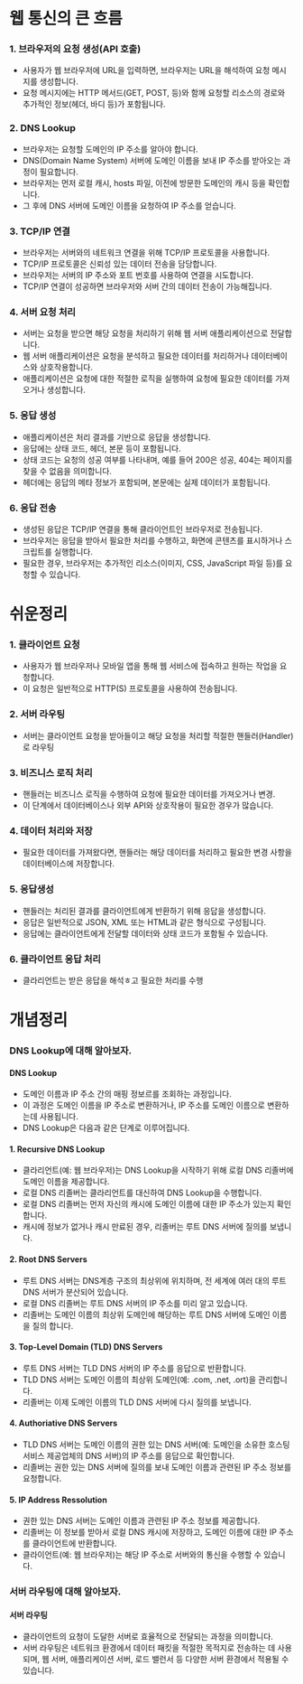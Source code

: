 
# 웹 통신의 큰 흐름

### 1. 브라우저의 요청 생성(API 호출)
- 사용자가 웹 브라우저에 URL을 입력하면, 브라우저는 URL을 해석하여 요청 메시지를 생성합니다.
- 요청 메시지에는 HTTP 메서드(GET, POST, 등)와 함께 요청할 리소스의 경로와 추가적인 정보(헤더, 바디 등)가 포함됩니다.

### 2. DNS Lookup
- 브라우저는 요청할 도메인의 IP 주소를 알아야 합니다.
- DNS(Domain Name System) 서버에 도메인 이름을 보내 IP 주소를 받아오는 과정이 필요합니다.
- 브라우저는 먼저 로컬 캐시, hosts 파일, 이전에 방문한 도메인의 캐시 등을 확인합니다.
- 그 후에 DNS 서버에 도메인 이름을 요청하여 IP 주소를 얻습니다.

### 3. TCP/IP 연결
- 브라우저는 서버와의 네트워크 연결을 위해 TCP/IP 프로토콜을 사용합니다.
- TCP/IP 프로토콜은 신뢰성 있는 데이터 전송을 담당합니다.
- 브라우저는 서버의 IP 주소와 포트 번호를 사용하여 연결을 시도합니다.
- TCP/IP 연결이 성공하면 브라우저와 서버 간의 데이터 전송이 가능해집니다.

### 4. 서버 요청 처리
- 서버는 요청을 받으면 해당 요청을 처리하기 위해 웹 서버 애플리케이션으로 전달합니다.
- 웹 서버 애플리케이션은 요청을 분석하고 필요한 데이터를 처리하거나 데이터베이스와 상호작용합니다.
- 애플리케이션은 요청에 대한 적절한 로직을 실행하여 요청에 필요한 데이터를 가져오거나 생성합니다.

### 5. 응답 생성
- 애플리케이션은 처리 결과를 기반으로 응답을 생성합니다.
- 응답에는 상태 코드, 헤더, 본문 등이 포함됩니다.
- 상태 코드는 요청의 성공 여부를 나타내며, 예를 들어 200은 성공, 404는 페이지를 찾을 수 없음을 의미합니다.
- 헤더에는 응답의 메타 정보가 포함되며, 본문에는 실제 데이터가 포함됩니다.

### 6. 응답 전송
- 생성된 응답은 TCP/IP 연결을 통해 클라이언트인 브라우저로 전송됩니다.
- 브라우저는 응답을 받아서 필요한 처리를 수행하고, 화면에 콘텐츠를 표시하거나 스크립트를 실행합니다.
- 필요한 경우, 브라우저는 추가적인 리소스(이미지, CSS, JavaScript 파일 등)를 요청할 수 있습니다.


# 쉬운정리

### 1. 클라이언트 요청
- 사용자가 웹 브라우저나 모바일 앱을 통해 웹 서비스에 접속하고 원하는 작업을 요청합니다.
- 이 요청은 일반적으로 HTTP(S) 프로토콜을 사용하여 전송됩니다.

### 2. 서버 라우팅
- 서버는 클라이언트 요청을 받아들이고 해당 요청을 처리할 적절한 핸들러(Handler)로 라우팅

### 3. 비즈니스 로직 처리
- 핸들러는 비즈니스 로직을 수행하여 요청에 필요한 데이터를 가져오거나 변경.
- 이 단계에서 데이터베이스나 외부 API와 상호작용이 필요한 경우가 많습니다.

### 4. 데이터 처리와 저장
- 필요한 데이터를 가져왔다면, 핸들러는 해당 데이터를 처리하고 필요한 변경 사항을 데이터베이스에 저장합니다.

### 5. 응답생성
- 핸들러는 처리된 결과를 클라이언트에게 반환하기 위해 응답을 생성합니다.
- 응답은 일반적으로 JSON, XML 또는 HTML과 같은 형식으로 구성됩니다.
- 응답에는 클라이언트에게 전달할 데이터와 상태 코드가 포함될 수 있습니다.

### 6. 클라이언트 응답 처리
- 클라리언트는 받은 응답을 해석ㅎ고 필요한 처리를 수행


# 개념정리

### DNS Lookup에 대해 알아보자.


#### DNS Lookup
- 도메인 이름과 IP 주소 간의 매핑 정보르를 조회하는 과정입니다.
- 이 과정은 도메인 이름을 IP 주소로 변환하거나, IP 주소를 도메인 이름으로 변환하는데 사용됩니다.
- DNS Lookup은 다음과 같은 단계로 이루어집니다.

#### 1. Recursive DNS Lookup
- 클라리언트(예: 웹 브라우저)는 DNS Lookup을 시작하기 위해 로컬 DNS 리졸버에 도메인 이름을 제공합니다.
- 로컬 DNS 리졸버는 클라리언트를 대신하여 DNS Lookup을 수행합니다.
- 로컬 DNS 리졸버는 먼저 자신의 캐시에 도메인 이름에 대한 IP 주소가 있는지 확인합니다.
- 캐시에 정보가 없거나 캐시 만료된 경우, 리졸버는 루트 DNS 서버에 질의를 보냅니다.

#### 2. Root DNS Servers
- 루트 DNS 서버는 DNS계층 구조의 최상위에 위치하며, 전 세계에 여러 대의 루트 DNS 서버가 분산되어 있습니다.
- 로컬 DNS 리졸버는 루트 DNS 서버의 IP 주소를 미리 알고 있습니다.
- 리졸버는 도메인 이름의 최상위 도메인에 해당하는 루트 DNS 서버에 도메인 이름을 질의 합니다.

#### 3. Top-Level Domain (TLD) DNS Servers
- 루트 DNS 서버는 TLD DNS 서버의 IP 주소를 응답으로 반환합니다.
- TLD DNS 서버는 도메인 이름의 최상위 도메인(예: .com, .net, .ort)을 관리합니다.
- 리졸버는 이제 도메인 이름의 TLD DNS 서버에 다시 질의를 보냅니다.

#### 4. Authoriative DNS Servers
- TLD DNS 서버는 도메인 이름의 권한 있는 DNS 서버(예: 도메인을 소유한 호스팅 서비스 제공업체의 DNS 서버)의
  IP 주소를 응답으로 확인합니다.
- 리졸버는 권한 있는 DNS 서버에 질의를 보내 도메인 이름과 관련된 IP 주소 정보를 요청합니다.

#### 5. IP Address Ressolution
- 권한 있는 DNS 서버는 도메인 이름과 관련된 IP 주소 정보를 제공합니다.
- 리졸버는 이 정보를 받아서 로컬 DNS 캐시에 저장하고, 도메인 이름에 대한 IP 주소를 클라이언트에 반환합니다.
- 클라이언트(예: 웹 브라우저)는 해당 IP 주소로 서버와의 통신을 수행할 수 있습니다.


### 서버 라우팅에 대해 알아보자.


#### 서버 라우팅
- 클라이언트의 요청이 도달한 서버로 효율적으로 전달되는 과정을 의미합니다. 
- 서버 라우팅은 네트워크 환경에서 데이터 패킷을 적절한 목적지로 전송하는 데 사용되며, 웹 서버, 애플리케이션 서버, 로드 밸런서 등 다양한 서버 환경에서 적용될 수 있습니다.

